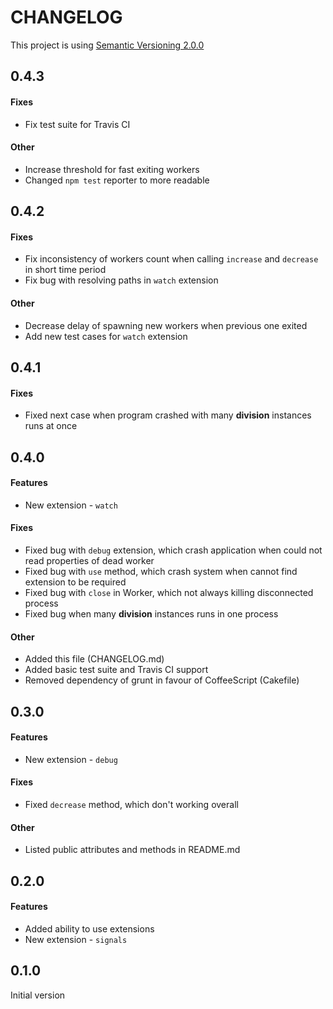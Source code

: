 CHANGELOG
=========
This project is using [Semantic Versioning 2.0.0](http://semver.org/)

0.4.3
-----

#### Fixes
 *  Fix test suite for Travis CI

#### Other
 *  Increase threshold for fast exiting workers
 *  Changed `npm test` reporter to more readable

0.4.2
-----

#### Fixes
 *  Fix inconsistency of workers count when calling `increase` and `decrease` in short time period
 *  Fix bug with resolving paths in `watch` extension

#### Other
 *  Decrease delay of spawning new workers when previous one exited
 *  Add new test cases for `watch` extension

0.4.1
-----

#### Fixes
 *  Fixed next case when program crashed with many **division** instances runs at once

0.4.0
-----

#### Features
 *  New extension - `watch`

#### Fixes
 *  Fixed bug with `debug` extension, which crash application when could not read properties of dead worker
 *  Fixed bug with `use` method, which crash system when cannot find extension to be required
 *  Fixed bug with `close` in Worker, which not always killing disconnected process
 *  Fixed bug when many **division** instances runs in one process

#### Other
 *  Added this file (CHANGELOG.md)
 *  Added basic test suite and Travis CI support
 *  Removed dependency of grunt in favour of CoffeeScript (Cakefile)

0.3.0
-----

#### Features
 *  New extension - `debug`

#### Fixes
 *  Fixed `decrease` method, which don't working overall

#### Other
 *  Listed public attributes and methods in README.md

0.2.0
-----

#### Features
 *  Added ability to use extensions
 *  New extension - `signals`

0.1.0
-----
Initial version
